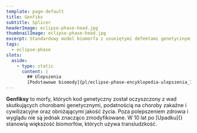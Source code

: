 ```yaml
---
template: page-default
title: Genfiks
subtitle: Splicer
headerImage: eclipse-phase-head.jpg
thumbnailImage: eclipse-phase-head.jpg
excerpt: Standardowy model biomorfa z usuniętymi defektami genetycznymi
tags:
  - eclipse-phase
slots:
  aside:
    - type: static
      content: |
        ## Ulepszenia
        [Podstawowe biomody]{pl/eclipse-phase-encyklopedia-ulepszenia_7_podstawowe-biomody}, [Wszczepka sieciowa]{pl/eclipse-phase-encyklopedia-ulepszenia_10_wszczepka}, [Stos korowy]{pl/eclipse-phase-encyklopedia-ulepszenia_11_stos-korowy}
---
```

**Genfiksy** to morfy, których kod genetyczny został oczyszczony z wad skutkujących chorobami genetycznymi, podatnością na choroby zakaźne i cywilizacyjne oraz obniżającymi jakość życia. Poza polepszeniem zdrowia i wyglądu nie są jednak znacząco zmodyfikowane. W 10 lat po [Upadku]{} stanowią większość biomorfów, których używa transludzkość.
